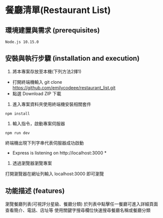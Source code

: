 # 餐廳清單(Restaurant List)

## 環境建置與需求 (prerequisites)
```
Node.js 10.15.0
```
## 安裝與執行步驟 (installation and execution)

1. 將本專案存放至本機(下列方法2擇1)
  - 打開終端機輸入 git clone https://github.com/emilycodeee/restaurant_list.git
  - 點選 Download ZIP 下載

1. 進入專案資料夾使用終端機安裝相關套件

```
npm install
```

1. 輸入指令，啟動專案伺服器
```
npm run dev
```
終端機出現下列字串代表伺服器成功啟動

* Express is listening on http://localhost:3000 *

1. 透過瀏覽器瀏覽專案

打開瀏覽器在網址列輸入 localhost:3000 即可瀏覽

## 功能描述 (features)

瀏覽餐廳列表(可視評分星級、餐廳分類)
於列表中點擊任一餐廳可進入詳細頁面查看簡介、電話、店址等
使用關鍵字搜尋欄位快速搜尋餐廳名稱或餐廳分類
